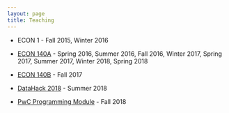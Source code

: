 ```yaml
---
layout: page
title: Teaching
---
```


* ECON 1 - Fall 2015, Winter 2016 
* [ECON 140A](teaching/140A.md) - Spring 2016, Summer 2016, Fall 2016, Winter 2017, Spring 2017, Summer 2017, Winter 2018, Spring 2018
* [ECON 140B](teaching/140B.md) - Fall 2017
* [DataHack 2018](teaching/datahack.md) - Summer 2018

* [PwC Programming Module](teaching/pwc.md) - Fall 2018
